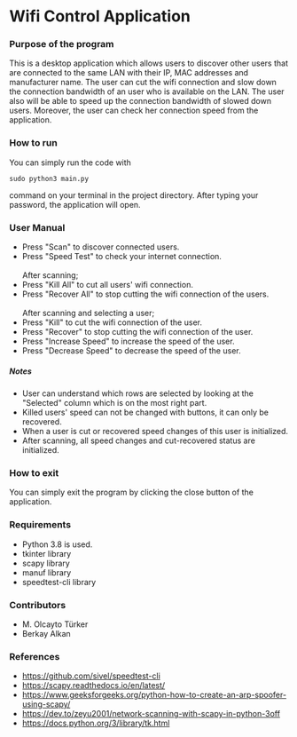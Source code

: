 # Wifi Control Application
### Purpose of the program
This is a desktop application which allows users to discover other users that are connected to the same LAN with their IP, MAC addresses and manufacturer name. The user can cut the wifi connection and slow down the connection bandwidth of an user who is available on the LAN. The user also will be able to speed up the connection bandwidth of slowed down users. Moreover, the user can check her connection speed from the application.
### How to run
You can simply run the code with 
```
sudo python3 main.py
```
command on your terminal in the project directory. After typing your password, the application will open.
### User Manual
* Press "Scan" to discover connected users.
* Press "Speed Test" to check your internet connection. <br/><br/>
After scanning;
* Press "Kill All" to cut all users' wifi connection.
* Press "Recover All" to stop cutting the wifi connection of the users. <br/><br/>
After scanning and selecting a user;
* Press "Kill" to cut the wifi connection of the user.
* Press "Recover" to stop cutting the wifi connection of the user.
* Press "Increase Speed" to increase the speed of the user.
* Press "Decrease Speed" to decrease the speed of the user.
##### Notes
* User can understand which rows are selected by looking at the "Selected" column which is on the most right part.
* Killed users' speed can not be changed with buttons, it can only be recovered.
* When a user is cut or recovered speed changes of this user is initialized.
* After scanning, all speed changes and cut-recovered status are initialized.
### How to exit
You can simply exit the program by clicking the close button of the application.
### Requirements
* Python 3.8 is used.
* tkinter library
* scapy library
* manuf library
* speedtest-cli library
### Contributors
* M. Olcayto Türker
* Berkay Alkan
### References
* https://github.com/sivel/speedtest-cli
* https://scapy.readthedocs.io/en/latest/
* https://www.geeksforgeeks.org/python-how-to-create-an-arp-spoofer-using-scapy/
* https://dev.to/zeyu2001/network-scanning-with-scapy-in-python-3off
* https://docs.python.org/3/library/tk.html
